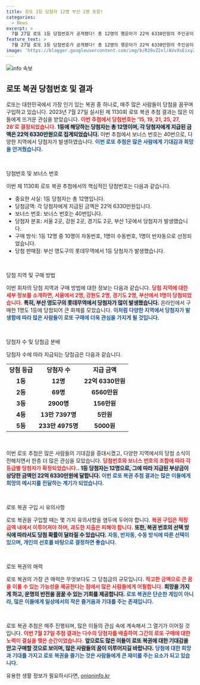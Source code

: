 ```yaml
---
title: 로또 1등 당첨자 12명 부산 1명 포함!
categories:
  - News
excerpt: >
  7월 27일 로또 1등 당첨번호가 공개됐다! 총 12명의 행운아가 22억 6330만원의 주인공이 되었고, 당첨지역과 수동, 반자동의 흥미로운 비율이 주목받고 있다. 보너스번호도 확인하세요!
feature_text: >
  7월 27일 로또 1등 당첨번호가 공개됐다! 총 12명의 행운아가 22억 6330만원의 주인공이 되었고, 당첨지역과 수동, 반자동의 흥미로운 비율이 주목받고 있다. 보너스번호도 확인하세요!
image: 'https://blogger.googleusercontent.com/img/b/R29vZ2xl/AVvXsEixyZcFfHzMRdzZMjFBmAUKJYCLCGyLL1o632UiGVXcaFdKo_bkvkuCioo0uUKlGfBVcT3P84aROyZIXSBEx3Aw5nCQ3pTgDom1WDC4m8eifvWiAmWEEVb4x6G_l8C0QH225ldMjyaFvpxGEBGNO37VmDTDMHGhJPq73UglMfDca1-0aw/s1600/blogspot.png'
---
```


<p><img src="https://blogger.googleusercontent.com/img/b/R29vZ2xl/AVvXsEixyZcFfHzMRdzZMjFBmAUKJYCLCGyLL1o632UiGVXcaFdKo_bkvkuCioo0uUKlGfBVcT3P84aROyZIXSBEx3Aw5nCQ3pTgDom1WDC4m8eifvWiAmWEEVb4x6G_l8C0QH225ldMjyaFvpxGEBGNO37VmDTDMHGhJPq73UglMfDca1-0aw/s1600/blogspot.png" alt="info 속보" /></p>

<h2 data-ke-size="size26">로또 복권 당첨번호 및 결과</h2>

<p>로또는 대한민국에서 가장 인기 있는 복권 중 하나로, 매주 많은 사람들이 당첨을 꿈꾸며 구입하고 있습니다. 2023년 7월 27일 실시된 제 1130회 로또 복권 추첨 결과는 많은 이들에게 뜨거운 관심을 받았습니다. <b><span style="color: #ee2323;">이번 추첨에서 당첨번호는 ‘15, 19, 21, 25, 27, 28’로 결정되었습니다.</span></b> <b><span style="background-color: #21538527;">1등에 해당하는 당첨자는 총 12명이며, 각 당첨자에게 지급된 금액은 22억 6330만원으로 집계되었습니다.</span></b> 이번 추첨에서 보너스 번호는 40번으로, 다양한 지역에서 당첨자가 발생하였습니다. <b><span style="color: #1a5490;">이번 로또 추첨은 많은 사람에게 기대감과 희망을 안겨줬습니다.</span></b></p>

<p data-ke-size="size16">&nbsp;</p>

<p>당첨번호 및 보너스 번호</p>

<p>이번 제 1130회 로또 복권 추첨에서의 핵심적인 당첨번호는 다음과 같습니다.</p>

<ul>
  <li>중요한 사실: 1등 당첨자는 총 12명입니다.</li>
  <li>당첨금액: 각 당첨자에게 지급된 금액은 22억 6330만원입니다.</li>
  <li>보너스 번호: 보너스 번호는 40번입니다.</li>
  <li>당첨자 분포: 서울 2곳, 강원 2곳, 경기도 2곳, 부산 1곳에서 당첨자가 발생했습니다.</li>
  <li>구매 방식: 1등 12명 중 10명이 자동번호, 1명이 수동번호, 1명이 반자동으로 선정되었습니다.</li>
  <li>당첨 판매점: 부산 영도구의 롯데무역에서 1등 당첨자가 발생했습니다.</li>
</ul>

<p data-ke-size="size16">&nbsp;</p>

<p>당첨 지역 및 구매 방법</p>

<p>이번 회차의 당첨 지역과 구매 방법에 대한 정보는 다음과 같습니다. <b><span style="color: #ee2323;">당첨 지역에 대한 세부 정보를 소개하면, 서울에서 2명, 강원도 2명, 경기도 2명, 부산에서 1명이 당첨되었습니다.</span></b> <b><span style="background-color: #21538527;">특히, 부산 영도구의 롯데무역에서 당첨자가 많이 발생했습니다.</span></b> 온라인에서 구매한 1명도 1등에 당첨되어 큰 화제를 모았습니다. <b><span style="color: #1a5490;">이처럼 다양한 지역에서 당첨자가 발생함에 따라 많은 사람들이 로또 구매에 더욱 관심을 가지게 될 것입니다.</span></b></p>

<p data-ke-size="size16">&nbsp;</p>

<p>당첨자 수 및 당첨금 분배</p>

<p>당첨자 수에 따라 지급되는 당첨금은 다음과 같습니다.</p>

<table>
  <tr>
    <td style="text-align: center; height: 17px;"><b>당첨 등급</b></td>
    <td style="text-align: center; height: 17px;"><b>당첨자 수</b></td>
    <td style="text-align: center; height: 17px;"><b>지급 금액</b></td>
  </tr>
  <tr>
    <td style="text-align: center; height: 17px;"><b>1등</b></td>
    <td style="text-align: center; height: 17px;"><b>12명</b></td>
    <td style="text-align: center; height: 17px;"><b>22억 6330만원</b></td>
  </tr>
  <tr>
    <td style="text-align: center; height: 17px;"><b>2등</b></td>
    <td style="text-align: center; height: 17px;"><b>69명</b></td>
    <td style="text-align: center; height: 17px;"><b>6560만원</b></td>
  </tr>
  <tr>
    <td style="text-align: center; height: 17px;"><b>3등</b></td>
    <td style="text-align: center; height: 17px;"><b>2900명</b></td>
    <td style="text-align: center; height: 17px;"><b>156만원</b></td>
  </tr>
  <tr>
    <td style="text-align: center; height: 17px;"><b>4등</b></td>
    <td style="text-align: center; height: 17px;"><b>13만 7397명</b></td>
    <td style="text-align: center; height: 17px;"><b>5만원</b></td>
  </tr>
  <tr>
    <td style="text-align: center; height: 17px;"><b>5등</b></td>
    <td style="text-align: center; height: 17px;"><b>233만 4975명</b></td>
    <td style="text-align: center; height: 17px;"><b>5000원</b></td>
  </tr>
</table>

<p data-ke-size="size16">&nbsp;</p>

<p>이번 로또 추첨은 많은 사람들의 기대감을 증대시켰고, 다양한 지역에서의 당첨 소식이 전해지면서 한층 더 많은 관심을 모았습니다. <b><span style="color: #ee2323;">당첨번호와 보너스 번호의 조합에 따라 각 등급별 당첨자가 확정되었습니다.</span>.</b> <b><span style="background-color: #21538527;">1등 당첨자는 12명으로, 그에 따라 지급된 부상금이 상당한 금액인 22억 6330만원에 달합니다.</span></b> <b><span style="color: #1a5490;">이번 로또 복권 추첨 결과는 많은 이들에게 희망의 메시지를 전달하는 계기가 되었습니다.</span></b></p>

<p data-ke-size="size16">&nbsp;</p>

<p>로또 복권 구입 시 유의사항</p>

<p>로또 복권을 구입할 때는 몇 가지 유의사항을 염두에 두어야 합니다. <b><span style="color: #ee2323;">복권 구입은 적정 금액 내에서 이루어져야 하며, 과도한 지출은 피해야 합니다.</span></b> <b><span style="background-color: #21538527;">또한, 복권 번호의 선택 방식에 따라서도 당첨 확률이 달라질 수 있습니다.</span></b> <b><span style="color: #1a5490;">자동, 반자동, 수동 방식에 따른 선택이 있으며, 개인의 선호를 바탕으로 결정하면 좋습니다.</span></b></p>

<p data-ke-size="size16">&nbsp;</p>

<p>로또 복권의 매력</p>

<p>로또 복권의 가장 큰 매력은 무엇보다도 그 당첨금의 규모입니다. <b><span style="color: #ee2323;">작고한 금액으로 큰 꿈을 이룰 수 있는 가능성을 제공한다는 점에서 많은 사람들에게 어필합니다.</span></b> <b><span style="background-color: #21538527;">희망을 가지게 하고, 운명의 반전을 꿈꿀 수 있는 기회를 제공합니다.</span></b> <b><span style="color: #1a5490;">로또 복권은 단순한 게임이 아니라, 많은 이들에게 일상에서의 작은 즐거움과 기대를 주는 존재입니다.</span></b></p>

<p data-ke-size="size16">&nbsp;</p>

<p>로또 복권 추첨은 매주 진행되며, 많은 이들의 관심 속에 계속해서 그 열기가 이어질 것입니다. <b><span style="color: #ee2323;">이번 7월 27일 추첨 결과는 다수의 당첨자를 배출하여 그간의 로또 구매에 대한 노력이 결실을 맺은 순간이었습니다.</span></b> <b><span style="background-color: #21538527;">앞으로도 많은 이들이 로또 복권에 대한 기대감을 안고 구매할 것으로 보이며, 많은 사람들의 꿈이 이루어지길 바랍니다.</span></b> <b><span style="color: #1a5490;">당첨에 대한 희망과 기대를 가지고 로또 복권을 즐기는 것은 사람들에게 큰 재미를 주는 요소가 되고 있습니다.</span></b></p>
유용한 생활 정보가 필요하시다면, <a href="https://onioninfo.kr" rel="dofollow">onioninfo.kr</a>


